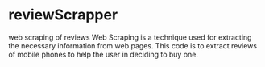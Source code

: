 # reviewScrapper
web scraping of reviews
Web Scraping is a technique used for extracting the necessary information from web pages.  This code is to extract reviews of mobile phones to help the user in deciding to buy one.
